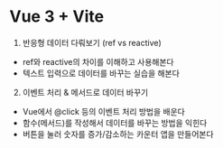 # Vue 3 + Vite

1. 반응형 데이터 다뤄보기 (ref vs reactive)
- ref와 reactive의 차이를 이해하고 사용해본다
- 텍스트 입력으로 데이터를 바꾸는 실습을 해본다

2. 이벤트 처리 & 메서드로 데이터 바꾸기
- Vue에서 @click 등의 이벤트 처리 방법을 배운다
- 함수(메서드)를 작성해서 데이터를 바꾸는 방법을 익힌다
- 버튼을 눌러 숫자를 증가/감소하는 카운터 앱을 만들어본다
